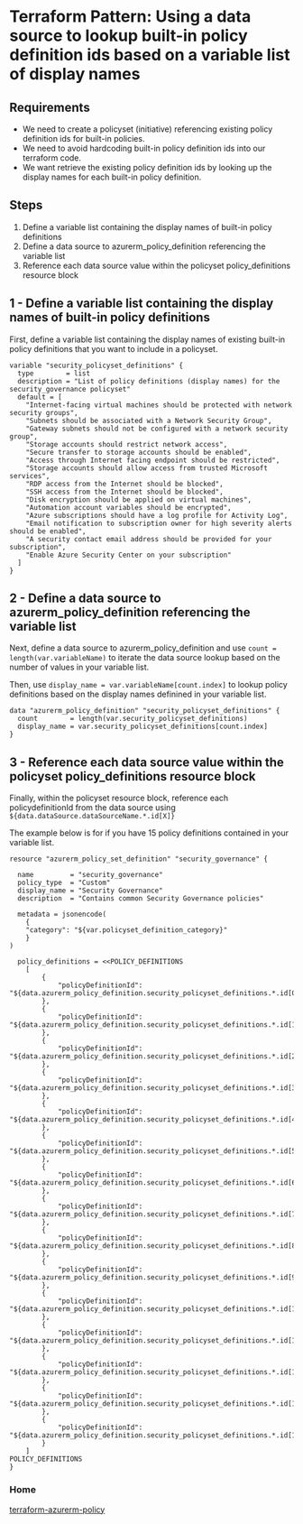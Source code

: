 # Terraform Pattern: Using a data source to lookup built-in policy definition ids based on a variable list of display names

## Requirements

* We need to create a policyset (initiative) referencing existing policy definition ids for built-in policies.
* We need to avoid hardcoding built-in policy definition ids into our terraform code.
* We want retrieve the existing policy definition ids by looking up the display names for each built-in policy definition.

## Steps

1. Define a variable list containing the display names of built-in policy definitions
2. Define a data source to azurerm_policy_definition referencing the variable list
3. Reference each data source value within the policyset policy_definitions resource block

## 1 - Define a variable list containing the display names of built-in policy definitions

First, define a variable list containing the display names of existing built-in policy definitions that you want to include in a policyset.

```hcl
variable "security_policyset_definitions" {
  type        = list
  description = "List of policy definitions (display names) for the security_governance policyset"
  default = [
    "Internet-facing virtual machines should be protected with network security groups",
    "Subnets should be associated with a Network Security Group",
    "Gateway subnets should not be configured with a network security group",
    "Storage accounts should restrict network access",
    "Secure transfer to storage accounts should be enabled",
    "Access through Internet facing endpoint should be restricted",
    "Storage accounts should allow access from trusted Microsoft services",
    "RDP access from the Internet should be blocked",
    "SSH access from the Internet should be blocked",
    "Disk encryption should be applied on virtual machines",
    "Automation account variables should be encrypted",
    "Azure subscriptions should have a log profile for Activity Log",
    "Email notification to subscription owner for high severity alerts should be enabled",
    "A security contact email address should be provided for your subscription",
    "Enable Azure Security Center on your subscription"
  ]
}
```

## 2 - Define a data source to azurerm_policy_definition referencing the variable list

Next, define a data source to azurerm_policy_definition and use `count = length(var.variableName)` to iterate the data source lookup based on the number of values in your variable list.

Then, use `display_name = var.variableName[count.index]` to lookup policy definitions based on the display names definined in your variable list.

```hcl
data "azurerm_policy_definition" "security_policyset_definitions" {
  count        = length(var.security_policyset_definitions)
  display_name = var.security_policyset_definitions[count.index]
}
```

## 3 - Reference each data source value within the policyset policy_definitions resource block

Finally, within the policyset resource block, reference each policydefinitionId from the data source using `${data.dataSource.dataSourceName.*.id[X]}`

The example below is for if you have 15 policy definitions contained in your variable list.

```hcl
resource "azurerm_policy_set_definition" "security_governance" {

  name         = "security_governance"
  policy_type  = "Custom"
  display_name = "Security Governance"
  description  = "Contains common Security Governance policies"

  metadata = jsonencode(
    {
    "category": "${var.policyset_definition_category}"
    }
)

  policy_definitions = <<POLICY_DEFINITIONS
    [
        {
            "policyDefinitionId": "${data.azurerm_policy_definition.security_policyset_definitions.*.id[0]}"
        },
        {
            "policyDefinitionId": "${data.azurerm_policy_definition.security_policyset_definitions.*.id[1]}"
        },
        {
            "policyDefinitionId": "${data.azurerm_policy_definition.security_policyset_definitions.*.id[2]}"
        },
        {
            "policyDefinitionId": "${data.azurerm_policy_definition.security_policyset_definitions.*.id[3]}"
        },
        {
            "policyDefinitionId": "${data.azurerm_policy_definition.security_policyset_definitions.*.id[4]}"
        },
        {
            "policyDefinitionId": "${data.azurerm_policy_definition.security_policyset_definitions.*.id[5]}"
        },
        {
            "policyDefinitionId": "${data.azurerm_policy_definition.security_policyset_definitions.*.id[6]}"
        },
        {
            "policyDefinitionId": "${data.azurerm_policy_definition.security_policyset_definitions.*.id[7]}"
        },
        {
            "policyDefinitionId": "${data.azurerm_policy_definition.security_policyset_definitions.*.id[8]}"
        },
        {
            "policyDefinitionId": "${data.azurerm_policy_definition.security_policyset_definitions.*.id[9]}"
        },
        {
            "policyDefinitionId": "${data.azurerm_policy_definition.security_policyset_definitions.*.id[10]}"
        },
        {
            "policyDefinitionId": "${data.azurerm_policy_definition.security_policyset_definitions.*.id[11]}"
        },
        {
            "policyDefinitionId": "${data.azurerm_policy_definition.security_policyset_definitions.*.id[12]}"
        },
        {
            "policyDefinitionId": "${data.azurerm_policy_definition.security_policyset_definitions.*.id[13]}"
        },
        {
            "policyDefinitionId": "${data.azurerm_policy_definition.security_policyset_definitions.*.id[14]}"
        }
    ]
POLICY_DEFINITIONS
}
```

### Home
[terraform-azurerm-policy](https://globalbao.github.io/terraform-azurerm-policy/)
